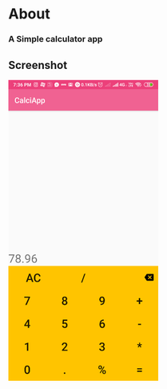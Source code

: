 # About
### A Simple calculator app

## Screenshot
<img src="Screenshot_2019-07-06-19-36-43-841_android.example.calciapp.png"   width="300px"/>